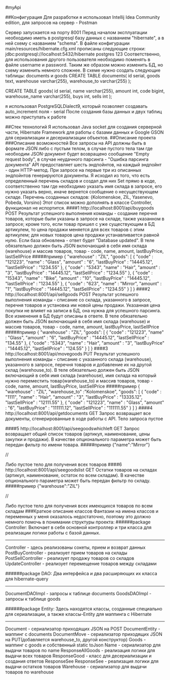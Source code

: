 #myApi

##Конфигурация
Для разработки я использовал Intellij Idea Community edition, для запросов на сервер - Postman

Сервер запускается на порту 8001
Перед началом эксплуатации необходимо иметь в postgresql базу данных с названием "hibernate", а в ней схему с названием "schema".
В файле конфигурации main/resources/hibernate.cfg.xml прописаны следующие строки:
 		<property name="hibernate.connection.url">jdbc:postgresql://localhost:5432/hibernate</property>
        <property name="hibernate.connection.username">postgres</property>
        <property name="hibernate.connection.password">123</property>
Соответственно, для использования другого пользователя необходимо поменять в файле username и password.
Таким же образом можно изменить БД, но схему изменить немного сложнее.
В схеме нужно создать следующие таблицы: documents и goods
CREATE TABLE documents(
	id serial,
	goods text,
	warehouse varchar(255),
	warehouse_to varchar(255)
);

CREATE TABLE goods(
	id serial,
	name varchar(255),
	amount int,
	code bigint,
	warehouse_name varchar(255),
	buys int,
	sells int
);

я использовал PostgreSQLDialect9, который позволяет создавать auto_increment поля - serial
После создания базы данных и двух таблиц можно приступать к работе

##Стек технологий
Я использовал Java socket для создания серверной части, Hibernate Framework для работы с базами данных и Google GSON для сериализации и десериализации объектов.
##Описание проекта
###Описание возможностей
Все запросы на API должны быть в формате JSON либо с пустым телом, в случае пустого тела там где необходим JSON-документ будет возвращено сообщение "Empty request body", в случае неудачного парсинга - "Ошибка парсинга документа"
API предоставляет шесть эндпойнтов, на каждый эндпойнт - один HTTP-метод.
При запросе на первые три из описанных эндпойнтов генерируются документы.
Я исходил из того, что есть определенный перечень складов и создал для них Set прямо в коде, соответственно там где необходимо указать имя склада в запросе, его нужно указать верно, иначе вернется сообщение о несуществующем складе.
Перечень созданных складов:
{Kolomenskoe,
ZIL,
Yasenevo,
Pobeda,
Vorsino}
Этот список можно дополнять в классе Controller, функционал не испортится.
####1
http://localhost:8001/api/buygoods
POST
Результат успешного выполнения команды - создание перечня товаров, которые были указаны в запросе на складе, также указанном в запросе; кроме того, если товар пришел с уже существующим в БД артикулем, то цена продажи меняется для всех товаров с этим артикулем; для новых товаров цена продажи устанавливается равной нулю.
Если база обновлена - ответ будет "Database updated".
В теле обязательно должен быть JSON включающий в себя имя склада (warehouse) и массив товаров, товар - code, name, amount, lastBuyPrice, lastSellPrice
#####пример
{
	"warehouse" : "ZIL",
	"goods":
	[
		{
			"code" : "121223",
			"name" : "Glass",
			"amount" : "6",
			"lastBuyPrice" : "14445.12",
			"lastSellPrice" : "1234.55"
		},
		{
			"code" : "5343",
			"name" : "Hair",
			"amount" : "3",
			"lastBuyPrice" : "14445.12",
			"lastSellPrice" : "1234.55"
		},
		{
			"code" : "15343",
			"name" : "Bike",
			"amount" : "10",
			"lastBuyPrice" : "14445.12",
			"lastSellPrice" : "1234.55"
		},
		{
			"code" : "623",
			"name" : "Mirror",
			"amount" : "1",
			"lastBuyPrice" : "14445.12",
			"lastSellPrice" : "1234.55"
		}
	]
}
####2
http://localhost:8001/api/sellgoods
POST
Результат успешного выполнения команды - списание со склада, указанного в запросе, перечня товаров и установка им новой цены продажи. Указанная цена покупки не влияет на записи в БД, она нужна для успешного парсинга.
Все изменения в БД будут описаны в ответе.
В теле обязательно должен быть JSON включающий в себя имя склада (warehouse) и массив товаров, товар - code, name, amount, lastBuyPrice, lastSellPrice
#####пример
{
	"warehouse" : "ZIL",
	"goods":
	[
		{
			"code" : "121223",
			"name" : "Glass",
			"amount" : "6",
			"lastBuyPrice" : "14445.12",
			"lastSellPrice" : "134.55"
		},
		{
			"code" : "5343",
			"name" : "Hair",
			"amount" : "3",
			"lastBuyPrice" : "14445.12",
			"lastSellPrice" : "124.55"
		}
	]
}
####3
http://localhost:8001/api/movegoods
PUT
Результат успешного выполнения команды - списание с указанного склада (warehouse), указанного в запросе, перечня товаров и добавление их на другой склад (warehouse_to).
В теле обязательно должен быть JSON включающий в себя имя склада (warehouse), имя склада на который нужно переместить товар(warehouse_to) и массив товаров, товар - code, name, amount, lastBuyPrice, lastSellPrice
#####пример
{
	"warehouse" : "ZIL",
	"warehouse_to" :"Kolomenskoe",
	"goods":
	[
		{
			"code" : "1111",
			"name" : "Hair",
			"amount" : "3",
			"lastBuyPrice" : "13335.12",
			"lastSellPrice" : "12111.55"
		},
		{
			"code" : "121223",
			"name" : "Glass",
			"amount" : "6",
			"lastBuyPrice" : "111111.12",
			"lastSellPrice" : "111111.55"
		}
	]
}
####4
http://localhost:8001/api/getdocuments
GET
Запрос возвращает все документы, сгенерированные в ходе работы с API.
Тело запроса пустое

####5
http://localhost:8001/api/seegoodswhichleft
GET
Запрос возвращает общий список товаров (артикул, наименование, цены закупки и продажи). В качестве опционального параметра может быть передан фильтр по имени товара.
#####пример
{"name":"Mirror"}

//

Либо пустое тело для получения всех товаров
####6
http://localhost:8001/api/seegoodslist
GET
Остатки товаров на складах (артикул, наименование, остаток по всем складам). В качестве опционального параметра может быть передан фильтр по складу.
#####пример
{"warehouse":"ZIL"}

//

Либо пустое тело для получения всех имеющихся товаров по всем складам
###Краткое описание классов
Фантазии на имена классов и переменных у меня оказалось недостаточно, поэтому это должно немного помочь в понимании структуры проекта:
######package Controller:
Включает в себя основной контроллер и три класса для реализации логики работы с базой данных.
__________
Controller - здесь реализованы сокеты, прием и возврат данных
PostBuyController - реализует прием товаров на склады
PostSellController - реализует продажу товаров со складов
UpdateController - реализует перемещение товаров между складами

######package DAO:
Два интерфейса и два расширяющих их класса для hibernate-query
____
DocumentDAOImpl - запросы к таблице documents
GoodsDAOImpl - запросы к таблице goods

######package Entity:
Здесь находятся классы, созданные специально для сериализации, а также классы-Entity для маппинга с Hibernate
______
Document - сериализатор приходящих JSON на POST
DocumentEntity - маппинг с documents
DocumentMove - сериализатор приходящих JSON на PUT(добавляется warehouse_to, другой конструктор)
Goods - маппинг с goods и собственный static toJson
Name - сериализатор для выдачи товаров по name
ResponseAllGoods - реализация логики для выдачи всех товаров
ResponseGood - класс для десериализации и создания ответов ResponseSee
ResponseSee - реализация логики для выдачи остатков товаров
Warehouse - сериализатор для выдачи товаров по warehouse
